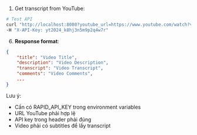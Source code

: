 1. Get transcript from YouTube: 
```bash
# Test API
curl "http://localhost:8080?youtube_url=https://www.youtube.com/watch?v=VIDEO_ID" \
-H "X-API-Key: yt2024_k8hj3n5m9p2q4w7r"
```

6. **Response format**:
```json
{
    "title": "Video Title",
    "description": "Video Description",
    "transcript": "Video Transcript",
    "comments": "Video Comments",
    ...
}
```

Lưu ý:
- Cần có RAPID_API_KEY trong environment variables
- URL YouTube phải hợp lệ
- API key trong header phải đúng
- Video phải có subtitles để lấy transcript
